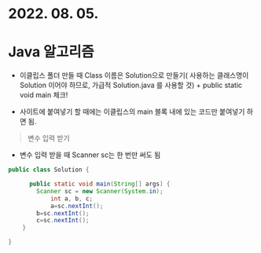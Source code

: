 # 2022. 08. 05.

# Java 알고리즘

- 이클립스 폴더 만들 때 Class 이름은 Solution으로 만들기( 사용하는 클래스명이 Solution 이어야 하므로, 가급적 Solution.java 를 사용할 것) + public static void main 체크!

- 사이트에 붙여넣기 할 때에는 이클립스의 main 블록 내에 있는 코드만 붙여넣기 하면 됨.

> 변수 입력 받기

- 변수 입력 받을 때 Scanner sc는 한 번만 써도 됨

```java
public class Solution {

	  public static void main(String[] args) {
        Scanner sc = new Scanner(System.in);
		    int a, b, c;
		    a=sc.nextInt();
        b=sc.nextInt();
        c=sc.nextInt();
	}

}
```